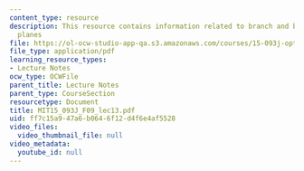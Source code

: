 ```yaml
---
content_type: resource
description: This resource contains information related to branch and bound and cutting
  planes
file: https://ol-ocw-studio-app-qa.s3.amazonaws.com/courses/15-093j-optimization-methods-fall-2009/ff7c15a947a6b0646f12d4f6e4af5528_MIT15_093J_F09_lec13.pdf
file_type: application/pdf
learning_resource_types:
- Lecture Notes
ocw_type: OCWFile
parent_title: Lecture Notes
parent_type: CourseSection
resourcetype: Document
title: MIT15_093J_F09_lec13.pdf
uid: ff7c15a9-47a6-b064-6f12-d4f6e4af5528
video_files:
  video_thumbnail_file: null
video_metadata:
  youtube_id: null
---
```

